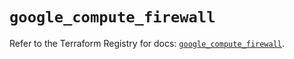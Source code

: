# `google_compute_firewall`

Refer to the Terraform Registry for docs: [`google_compute_firewall`](https://registry.terraform.io/providers/hashicorp/google-beta/6.24.0/docs/resources/google_compute_firewall).
